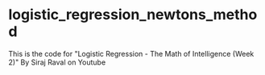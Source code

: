 # logistic_regression_newtons_method
This is the code for "Logistic Regression - The Math of Intelligence (Week 2)" By Siraj Raval on Youtube
